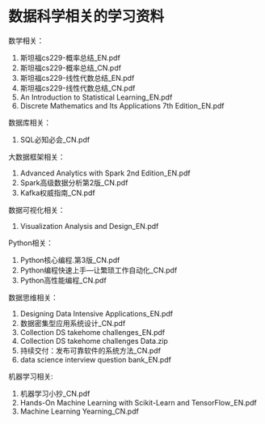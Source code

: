 # 数据科学相关的学习资料


数学相关：
  1. 斯坦福cs229-概率总结_EN.pdf
  2. 斯坦福cs229-概率总结_CN.pdf
  3. 斯坦福cs229-线性代数总结_EN.pdf
  4. 斯坦福cs229-线性代数总结_CN.pdf
  5. An Introduction to Statistical Learning_EN.pdf
  6. Discrete Mathematics and Its Applications 7th Edition_EN.pdf

数据库相关：
  1. SQL必知必会_CN.pdf

大数据框架相关：
  1. Advanced Analytics with Spark 2nd Edition_EN.pdf
  2. Spark高级数据分析第2版_CN.pdf
  3. Kafka权威指南_CN.pdf

数据可视化相关：
  1. Visualization Analysis and Design_EN.pdf

Python相关：
  1. Python核心编程.第3版_CN.pdf
  2. Python编程快速上手—让繁琐工作自动化_CN.pdf
  3. Python高性能编程_CN.pdf

数据思维相关：
  1. Designing Data Intensive Applications_EN.pdf
  2. 数据密集型应用系统设计_CN.pdf
  3. Collection DS takehome challenges_EN.pdf
  4. Collection DS takehome challenges Data.zip
  5. 持续交付：发布可靠软件的系统方法_CN.pdf
  6. data science interview question bank_EN.pdf

机器学习相关:
  1. 机器学习小抄_CN.pdf
  2. Hands-On Machine Learning with Scikit-Learn and TensorFlow_EN.pdf
  3. Machine Learning Yearning_CN.pdf
